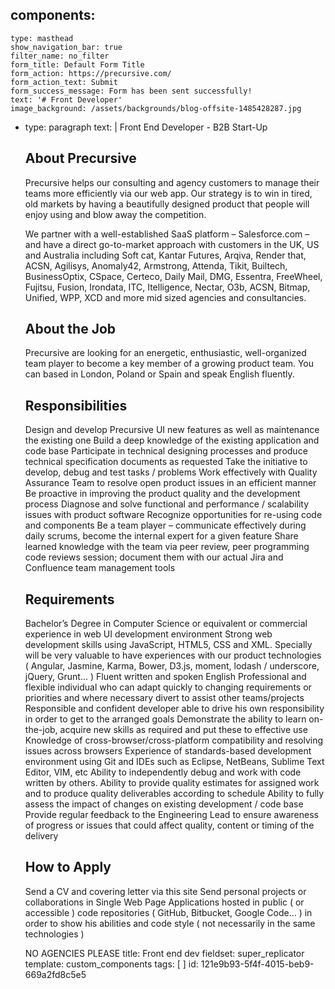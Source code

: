components:
  - 
    type: masthead
    show_navigation_bar: true
    filter_name: no_filter
    form_title: Default Form Title
    form_action: https://precursive.com/
    form_action_text: Submit
    form_success_message: Form has been sent successfully!
    text: '# Front Developer'
    image_background: /assets/backgrounds/blog-offsite-1485428287.jpg
  - 
    type: paragraph
    text: |
      Front End Developer - B2B Start-Up
      
      ## About Precursive
      
      Precursive helps our consulting and agency customers to manage their teams more efficiently via our web app. Our strategy is to win in tired, old markets by having a beautifully designed product that people will enjoy using and blow away the competition.
      
      We partner with a well-established SaaS platform – Salesforce.com – and have a direct go-to-market approach with customers in the UK, US and Australia including Soft cat, Kantar Futures, Arqiva, Render that, ACSN, Agilisys, Anomaly42, Armstrong, Attenda, Tikit, Builtech, BusinessOptix, CSpace, Certeco, Daily Mail, DMG, Essentra, FreeWheel, Fujitsu, Fusion, Irondata, ITC, Itelligence, Nectar, O3b, ACSN, Bitmap, Unified, WPP, XCD and more mid sized agencies and consultancies.
      
      ## About the Job
      
      Precursive are looking for an energetic, enthusiastic, well-organized team player to become a key member of a growing product team. You can based in London, Poland or Spain and speak English fluently.
      
      ## Responsibilities
      
      Design and develop Precursive UI new features as well as maintenance the existing one
      Build a deep knowledge of the existing application and code base
      Participate in technical designing processes and produce technical specification documents as requested
      Take the initiative to develop, debug and test tasks / problems
      Work effectively with Quality Assurance Team to resolve open product issues in an efficient manner
      Be proactive in improving the product quality and the development process
      Diagnose and solve functional and performance / scalability issues with product software
      Recognize opportunities for re-using code and components
      Be a team player – communicate effectively during daily scrums, become the internal expert for a given feature
      Share learned knowledge with the team via peer review, peer programming code reviews session; document them with our actual Jira and Confluence team management tools
      
      
      ## Requirements
      
      Bachelor’s Degree in Computer Science or equivalent or commercial experience in web UI development environment
      Strong web development skills using JavaScript, HTML5, CSS and XML. Specially will be very valuable to have experiences with our product technologies ( Angular, Jasmine, Karma, Bower, D3.js, moment, lodash / underscore, jQuery, Grunt… )
      Fluent written and spoken English
      Professional and flexible individual who can adapt quickly to changing requirements or priorities and where necessary divert to assist other teams/projects
      Responsible and confident developer able to drive his own responsibility in order to get to the arranged goals
      Demonstrate the ability to learn on-the-job, acquire new skills as required and put these to effective use
      Knowledge of cross-browser/cross-platform compatibility and resolving issues across browsers
      Experience of standards-based development environment using Git and IDEs such as Eclipse, NetBeans, Sublime Text Editor, VIM, etc
      Ability to independently debug and work with code written by others.
      Ability to provide quality estimates for assigned work and to produce quality deliverables according to schedule
      Ability to fully assess the impact of changes on existing development / code base
      Provide regular feedback to the Engineering Lead to ensure awareness of progress or issues that could affect quality, content or timing of the delivery
      
      ## How to Apply
      
      Send a CV and covering letter via this site
      Send personal projects or collaborations in Single Web Page Applications hosted in public ( or accessible ) code repositories ( GitHub, Bitbucket, Google Code… ) in order to show his abilities and code style ( not necessarily in the same technologies )
      
      NO AGENCIES PLEASE
title: Front end dev
fieldset: super_replicator
template: custom_components
tags: [ ]
id: 121e9b93-5f4f-4015-beb9-669a2fd8c5e5
